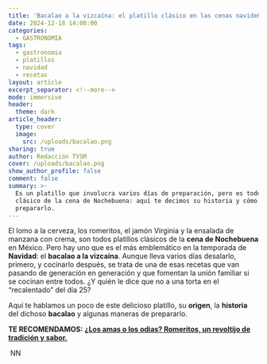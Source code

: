 ```yaml
---
title: 'Bacalao a la vizcaína: el platillo clásico en las cenas navideñas de México'
date: 2024-12-18 14:00:00
categories:
  - GASTRONOMIA
tags:
  - gastronomia
  - platillos
  - navidad
  - recetas
layout: article
excerpt_separator: <!--more-->
mode: immersive
header:
  theme: dark
article_header:
  type: cover
  image:
    src: /uploads/bacalao.png
sharing: true
author: Redacción TYSM
cover: /uploads/bacalao.png
show_author_profile: false
comment: false
summary: >-
  Es un platillo que involucra varios días de preparación, pero es todo un
  clásico de la cena de Nochebuena: aquí te decimos su historia y cómo
  prepararlo.
---
```

El lomo a la cerveza, los romeritos, el jamón Virginia y la ensalada de manzana con crema, son todos platillos clásicos de la **cena de Nochebuena** en México. Pero hay uno que es el más emblemático en la temporada de **Navidad**: el **bacalao a la vizcaína**. Aunque lleva varios días desalarlo, primero, y cocinarlo después, se trata de una de esas recetas que van pasando de generación en generación y que fomentan la unión familiar si se cocinan entre todos. ¿Y quién le dice que no a una torta en el “recalentado” del día 25?

Aquí te hablamos un poco de este delicioso platillo, su **origen**, la **historia** del dichoso **bacalao** y algunas maneras de prepararlo.

**TE RECOMENDAMOS:** [**¿Los amas o los odias? Romeritos, un revoltijo de tradición y sabor.**](https://blog.tonoysumariachi.com/gastronomia/2023/12/21/los-amas-o-los-odias-romeritos-un-revoltijo-de-tradici%C3%B3n-y-sabor.html)

&nbsp;NN